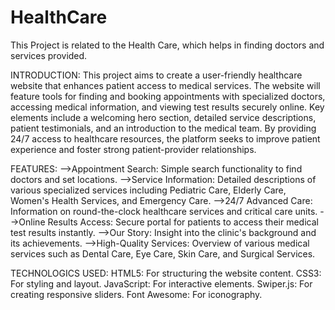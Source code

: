 # HealthCare
This Project is related to the Health Care, which helps in finding doctors and services provided.

INTRODUCTION:
This project aims to create a user-friendly healthcare website that enhances patient access to medical services. The website will feature tools for finding and booking appointments with specialized doctors, accessing medical information, and viewing test results securely online. Key elements include a welcoming hero section, detailed service descriptions, patient testimonials, and an introduction to the medical team. By providing 24/7 access to healthcare resources, the platform seeks to improve patient experience and foster strong patient-provider relationships.


FEATURES:
-->Appointment Search: Simple search functionality to find doctors and set locations.
-->Service Information: Detailed descriptions of various specialized services including Pediatric Care, Elderly Care, Women's Health Services, and Emergency Care.
-->24/7 Advanced Care: Information on round-the-clock healthcare services and critical care units.
-->Online Results Access: Secure portal for patients to access their medical test results instantly.
-->Our Story: Insight into the clinic's background and its achievements.
-->High-Quality Services: Overview of various medical services such as Dental Care, Eye Care, Skin Care, and Surgical Services.

TECHNOLOGICS USED: 
HTML5: For structuring the website content.
CSS3: For styling and layout.
JavaScript: For interactive elements.
Swiper.js: For creating responsive sliders.
Font Awesome: For iconography.
